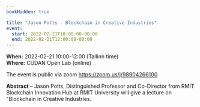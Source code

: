 ```yaml
---
bookHidden: true

title: "Jason Potts - Blockchain in Creative Industries"
event:
  start: 2022-02-21T10:00:00-00:00
  end: 2022-02-21T12:00:00-00:00
---
```


**When:**  2022-02-21 10:00-12:00 (Tallinn time)  
**Where:** CUDAN Open Lab (online)

The event is public via zoom https://zoom.us/j/98904266100    


<!--more-->
**Abstract** – Jason Potts, Distinguished Professor and Co-Director from RMIT Blockchain Innovation Hub at RMIT University will give a lecture on "Blockchain in Creative Industries.  
